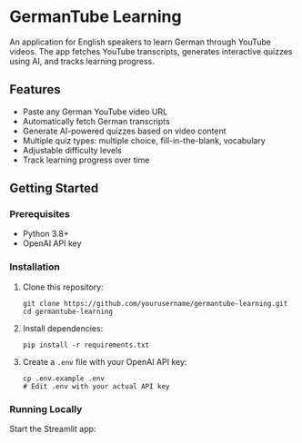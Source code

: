

# GermanTube Learning

An application for English speakers to learn German through YouTube videos. The app fetches YouTube transcripts, generates interactive quizzes using AI, and tracks learning progress.

## Features

- Paste any German YouTube video URL
- Automatically fetch German transcripts
- Generate AI-powered quizzes based on video content
- Multiple quiz types: multiple choice, fill-in-the-blank, vocabulary
- Adjustable difficulty levels
- Track learning progress over time

## Getting Started

### Prerequisites

- Python 3.8+
- OpenAI API key

### Installation

1. Clone this repository:
   ```
   git clone https://github.com/yourusername/germantube-learning.git
   cd germantube-learning
   ```

2. Install dependencies:
   ```
   pip install -r requirements.txt
   ```

3. Create a `.env` file with your OpenAI API key:
   ```
   cp .env.example .env
   # Edit .env with your actual API key
   ```

### Running Locally

Start the Streamlit app: 
